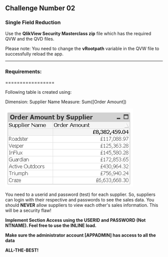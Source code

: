 
## Challenge Number 02
### Single Field Reduction

Use the **QlikView Security Masterclass zip** file which has the required QVW and the QVD files. 

Please note: You need to change the **vRootpath** variable in the QVW file to successfully reload the app.

_________________

### Requirements:
=================

Following table is created using:

Dimension: Supplier Name
Measure: Sum([Order Amount])

![alt text](https://github.com/iamdv/QlikView-Security-Masterclass/blob/master/Assets/OrderAmount%20by%20Supplier.png "Order Amount by Supplier")

You need to a userid and password (test) for each supplier. So, suppliers can login with their respective and passwords to see the sales data. You should **NEVER** allow suppliers to view each other's sales information. This will be a security flaw!

**Implement Section Access using the USERID and PASSWORD (Not NTNAME). Feel free to use the INLINE load.**

**Make sure the administrator account [APPADMIN] has access to all the data**


**ALL-THE-BEST!**

